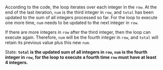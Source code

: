According to the code, the loop iterates over each integer in the `row`. At the end of the last iteration, `num` is the third integer in `row`, and `total` has been updated to the sum of all integers processed so far. For the loop to execute one more time, `num` needs to be updated to the next integer in `row`. 

If there are more integers in `row` after the third integer, then the loop can execute again. Therefore, `num` will be the fourth integer in `row`, and `total` will retain its previous value plus this new `num`.

State: **`total` is the updated sum of all integers in `row`, `num` is the fourth integer in `row`, for the loop to execute a fourth time `row` must have at least 4 integers.**